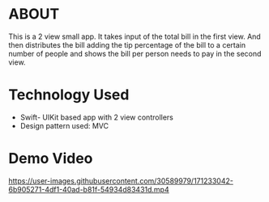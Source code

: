 # ABOUT

This is a 2 view small app. It takes input of the total bill in the first view. And then distributes the bill adding the tip percentage of the bill to a certain number of people and shows the bill per person needs to pay in the second view.

# Technology Used

* Swift- UIKit based app with 2 view controllers
* Design pattern used: MVC

# Demo Video

https://user-images.githubusercontent.com/30589979/171233042-6b905271-4df1-40ad-b81f-54934d83431d.mp4

